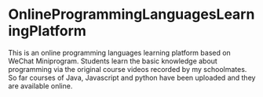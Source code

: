 # OnlineProgrammingLanguagesLearningPlatform
This is an online programming languages learning platform based on WeChat Miniprogram. Students learn the basic knowledge about programming via the original course videos recorded by my schoolmates. So far courses of Java, Javascript and python have been uploaded and they are available online.
